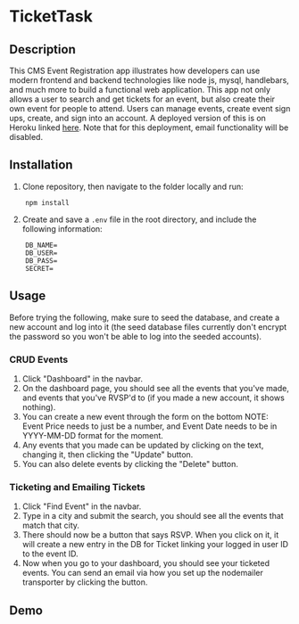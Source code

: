 # TicketTask

## Description

This CMS Event Registration app illustrates how developers can use modern frontend and backend technologies like node js, mysql, handlebars, and much more to build a functional web application. This app not only allows a user to search and get tickets for an event, but also create their own event for people to attend. Users can manage events, create event sign ups, create, and sign into an account. A deployed version of this is on Heroku linked [here](https://lit-escarpment-19563.herokuapp.com/). Note that for this deployment, email functionality will be disabled.

## Installation

1) Clone repository, then navigate to the folder locally and run:
```
    npm install
```
2) Create and save a `.env` file in the root directory, and include the following information:
```
    DB_NAME=
    DB_USER=
    DB_PASS=
    SECRET=
```

## Usage

Before trying the following, make sure to seed the database, and create a new account and log into it (the seed database files currently don't encrypt the password so you won't be able to log into the seeded accounts).

### CRUD Events

1. Click "Dashboard" in the navbar.
2. On the dashboard page, you should see all the events that you've made, and events that you've RVSP'd to (if you made a new account, it shows nothing).
3. You can create a new event through the form on the bottom NOTE: Event Price needs to just be a number, and Event Date needs to be in YYYY-MM-DD format for the moment.
4. Any events that you made can be updated by clicking on the text, changing it, then clicking the "Update" button.
5. You can also delete events by clicking the "Delete" button.

### Ticketing and Emailing Tickets

1. Click "Find Event" in the navbar.
2. Type in a city and submit the search, you should see all the events that match that city.
3. There should now be a button that says RSVP. When you click on it, it will create a new entry in the DB for Ticket linking your logged in user ID to the event ID.
4. Now when you go to your dashboard, you should see your ticketed events. You can send an email via how you set up the nodemailer transporter by clicking the button.

## Demo
